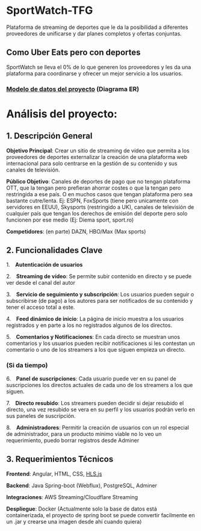 # SportWatch-TFG
Plataforma de streaming de deportes que le da la posibilidad a diferentes proveedores de unificarse y dar planes completos y ofertas conjuntas.

## Como Uber Eats pero con deportes
SportWatch se lleva el 0% de lo que generen los proveedores y les da una plataforma para coordinarse y ofrecer un mejor servicio a los usuarios.

### [Modelo de datos del proyecto](https://dbdesigner.page.link/XkXt13BZTccx8t896) (Diagrama ER)

# Análisis del proyecto:
## 1. Descripción General
**Objetivo Principal**: Crear un sitio de streaming de vídeo que permita a los proveedores de deportes externalizar la creación de una plataforma web internacional para solo centrarse en la gestión de su contenido y sus canales de televisión.

**Público Objetivo**: Canales de deportes de pago que no tengan plataforma OTT, que la tengan pero prefieran ahorrar costes o que la tengan pero restringida a ese país. O en muchos casos que tengan plataforma pero sea bastante cutre/lenta.
Ej: ESPN, FoxSports (tiene pero unicamente con servidores en EEUU), Skysports (restringido a UK), canales de televisión de cualquier país que tengan los derechos de emisión del deporte pero solo funcionen por ese medio (Ej: Diema sport, sport.ro)

**Competidores**: (en parte) DAZN, HBO/Max (Max sports)

## 2. Funcionalidades Clave
1. **Autenticación de usuarios**

2. **Streaming de vídeo**:  Se permite subir contenido en directo y se puede ver desde el canal del autor

3. **Servicio de seguimiento y subscripción**:  Los usuarios pueden seguir o subscribirse (de pago) a los autores para ser notificados de su contenido y tener el acceso total a este.

4. **Feed dinámico de inicio**:  La página de inicio muestra a los usuarios registrados y en parte a los no registrados algunos de los directos.

5. **Comentarios y Notificaciones**:  En cada directo se muestran unos comentarios y los usuarios pueden recibir notificaciones si les contestan un comentario o uno de los streamers a los que siguen empieza un directo.

### (Si da tiempo)

6. **Panel de suscripciones**: Cada usuario puede ver en su panel de suscripciones los directos actuales de cada uno de los streamers a los que siguen.

7. **Directo resubido**: Los streamers pueden decidir si dejar resubido el directo, una vez resubido se vera en su perfil y los usuarios podrán verlo en sus paneles de suscripción.

8. **Administradores**: Permitir la creación de usuarios con un rol especial de administrador, para un producto minimo viable no lo veo un requerimiento, puedo borrar registros desde Adminer 
## 3. Requerimientos Técnicos
**Frontend**: Angular, HTML, CSS, [HLS.js](https://github.com/video-dev/hls.js)

**Backend**: Java Spring-boot (Webflux), PostgreSQL, Adminer 

**Integraciones**: AWS Streaming/Cloudflare Streaming

**Despliegue**: Docker (Actualmente solo la base de datos está containerizada, el proyecto de spring boot se puede convertir facilmente en un .jar y crearse una imagen desde ahí cuando quiera)
